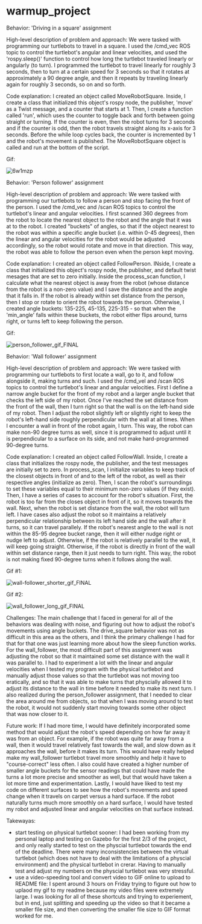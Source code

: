 # warmup_project
Behavior: 'Driving in a square' assignment

High-level description of problem and approach: We were tasked with programming
our turtlebots to travel in a square. I used the /cmd_vec ROS topic to control 
the turtlebot's angular and linear velocities, and used the 'rospy.sleep()' 
function to control how long the turtlebot traveled linearly or angularly (to turn).
I programmed the turtlebot to travel linearly for roughly 3 seconds, then to turn at
a certain speed for 3 seconds so that it rotates at approximately a 90 degree angle,
and then it repeats by traveling linearly again for roughly 3 seconds, so on and so
forth.

Code explanation: I created an object called MoveRobotSquare. Inside, I create a 
class that initialized this object's rospy node, the publisher, 'move' as a Twist
message, and a counter that starts at 1. Then, I create a function called 'run',
which uses the counter to toggle back and forth between going straight or turning.
If the counter is even, then the robot turns for 3 seconds and if the counter is odd,
then the robot travels straight along its x-axis for 3 seconds. Before the while loop
cycles back, the counter is incremented by 1 and the robot's movement is published.
The MoveRobotSquare object is called and run at the bottom of the script. 

Gif:

![6w1mzp](https://user-images.githubusercontent.com/55162345/194470938-0234af31-18d9-434f-9972-5daf04ad1dee.gif)

Behavior: 'Person follower' assignment

High-level description of problem and approach: We were tasked with programming our 
turtlebots to follow a person and stop facing the front of the person. I used the /cmd_vec
and /scan ROS topics to control the turtlebot's linear and angular velocities. I first
scanned 360 degrees from the robot to locate the nearest object to the robot and the angle
that it was at to the robot. I created "buckets" of angles, so that if the object nearest
to the robot was within a specific angle bucket (i.e. within 0-45 degrees), then the
linear and angular velocities for the robot would be adjusted accordingly, so the robot would
rotate and move in that direction. This way, the robot was able to follow the person even
when the person kept moving.

Code explanation: I created an object called FollowPerson. INside, I create a class
that initialized this object's rospy node, the publisher, and default twist mesages that
are set to zero initially. Inside the process_scan function, I calculate what the nearest
object is away from the robot (whose distance from the robot is a non-zero value) and
I save the distance and the angle that it falls in. If the robot is already within set
distance from the person, then I stop or rotate to orient the robot towards the person.
Otherwise, I created angle buckets: 135-225, 45-135, 225-315 - so that when the 'min_angle'
falls within these buckets, the robot either flips around, turns right, or turns left to
keep following the person. 


Gif:

![person_follower_gif_FINAL](https://user-images.githubusercontent.com/55162345/195950919-5945d1d5-d6c7-4221-80e9-856207de8047.gif)


Behavior: 'Wall follower' assignment

High-level description of problem and approach: We were tasked with programming our
turtlebots to first locate a wall, go to it, and follow alongside it, making turns and
such. I used the /cmd_vel and /scan ROS topics to control the turtlebot's linear and
angular velocities. First I define a narrow angle bucket for the front of my robot and
a larger angle bucket that checks the left side of my robot. Once I've reached the set
distance from the front of the wall, then I turn right so that the wall is on the left-hand 
side of my robot. Then I adjust the robot slightly left or slightly right to keep the robot's
left-hand side roughly perpendicular with the wall at all times. When I encounter a wall in
front of the robot again, I turn. This way, the robot can make non-90 degree turns as well,
since it is programmed to adjust until it is perpendicular to a surface on its side, and
not make hard-programmed 90-degree turns.

Code explanation: I created an object called FollowWall. Inside, I create a class that initializes
the rospy node, the publisher, and the test messages are initially set to zero. In process_scan,
I initialize variables to keep track of the closest objects in front of and to the left of the
robot, as well as their respective angles (initialize as zero). Then, I scan the robot's
surroundings to set these variables equal to their minimum non-zero values (if they exist). Then,
I have a series of cases to account for the robot's situation. First, the robot is too far from
the closes object in front of it, so it moves towards the wall. Next, when the robot is set
distance from the wall, the robot will turn left. I have cases also adjust the robot so it
maintains a relatively perpendicular relationship between its left hand side and the wall after
it turns, so it can travel parallely. If the robot's nearest angle to the wall is not within the
85-95 degree bucket range, then it will either nudge right or nudge left to adjust. Otherwise,
if the robot is relatively parallel to the wall, it will keep going straight. Otherwise, if the
robot is directly in front of the wall within set distance range, then it just needs to turn
right. This way, the robot is not making fixed 90-degree turns when it follows along the wall.


Gif #1: 

![wall-follower_shorter_gif_FINAL](https://user-images.githubusercontent.com/55162345/195950527-6aaaaaed-4e46-4362-8d3c-320bfd66a8f7.gif)

Gif #2:

![wall_follower_long_gif_FINAL](https://user-images.githubusercontent.com/55162345/195950558-ee04027d-7129-4e9f-aba6-04a8f47b3453.gif)


Challenges:
The main challenge that I faced in general for all of the behaviors was dealing with noise, and 
figuring out how to adjust the robot's movements using angle buckets. The drive_square behavior
was not as difficult in this area as the others, and I think the primary challenge I had for that
for that one was just learning more about how the sleep function works. For the wall_follower, the
most difficult part of this assignment was adjusting the robot so that it maintained some set
distance with the wall it was parallel to. I had to experiment a lot with the linear and angular
velocities when I tested my program with the physical turtlebot and manually adjust those values 
so that the turtlebot was not moving too eratically, and so that it was able to make turns that
physcially allowed it to adjust its distance to the wall in time before it needed to make its
next turn. I also realized during the person_follower assignment, that I needed to clear the area
around me from objects, so that when I was moving around to test the robot, it would not suddenly
start moving towards some other object that was now closer to it.

Future work:
If I had more time, I would have definitely incorporated some method that would adjust the robot's
speed depending on how far away it was from an object. For example, if the robot was quite far
away from a wall, then it would travel relatively fast towards the wall, and slow down as it
approaches the wall, before it makes its turn. This would have really helped make my wall_follower
turtlebot travel more smoothly and help it have to "course-correct" less often. I also could have
created a higher number of smaller angle buckets for the sensor readings that could have made the
turns a lot more precise and smoother as well, but that would have taken a lot more time and
experimentation. Lastly, I would have liked to test my code on different surfaces to see how the
robot's movements and speed change when it travels on carpet versus a hard surface. If the robot
naturally turns much more smoothly on a hard surface, I would have tested my robot and adjusted
linear and angular velocities on that surface instead.

Takewayas:
- start testing on physical turtlebot sooner: I had been working from my personal laptop and
testing on Gazebo for the first 2/3 of the project, and only really started to test on the
physcial turtlebot towards the end of the deadline. There were many inconsistencies between the
virtual turtlebot (which does not have to deal with the limitations of a physcial environment) and
the physical turtlebot in crerar. Having to manually test and adjust my numbers on the physcial
turtlebot was very stressful.
- use a video-speeding tool and convert video to GIF online to upload to README file: I spent 
around 3 hours on Friday trying to figure out how to uplaod my gif to my readme because my video 
files were extremely large. I was looking for all of these shortcuts and trying to experiement,
but in end, just splitting and speeding up the video so that it became a smaller file size, and
then converting the smaller file size to GIF format worked for me. 
